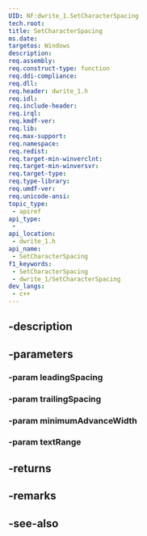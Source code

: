 ```yaml
---
UID: NF:dwrite_1.SetCharacterSpacing
tech.root: 
title: SetCharacterSpacing
ms.date: 
targetos: Windows
description: 
req.assembly: 
req.construct-type: function
req.ddi-compliance: 
req.dll: 
req.header: dwrite_1.h
req.idl: 
req.include-header: 
req.irql: 
req.kmdf-ver: 
req.lib: 
req.max-support: 
req.namespace: 
req.redist: 
req.target-min-winverclnt: 
req.target-min-winversvr: 
req.target-type: 
req.type-library: 
req.umdf-ver: 
req.unicode-ansi: 
topic_type:
 - apiref
api_type:
 - 
api_location:
 - dwrite_1.h
api_name:
 - SetCharacterSpacing
f1_keywords:
 - SetCharacterSpacing
 - dwrite_1/SetCharacterSpacing
dev_langs:
 - c++
---
```


## -description

## -parameters

### -param leadingSpacing

### -param trailingSpacing

### -param minimumAdvanceWidth

### -param textRange

## -returns

## -remarks

## -see-also


